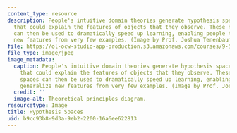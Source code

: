 ```yaml
---
content_type: resource
description: People's intuitive domain theories generate hypothesis spaces for concepts
  that could explain the features of objects that they observe. These hypothesis spaces
  can then be used to dramatically speed up learning, enabling people to generalize
  new features from very few examples. (Image by Prof. Joshua Tenenbaum.)
file: https://ol-ocw-studio-app-production.s3.amazonaws.com/courses/9-52-c-computational-cognitive-science-spring-2003/b9cc93b89d3a9eb2220016a6ee622813_9-52s03.jpg
file_type: image/jpeg
image_metadata:
  caption: People's intuitive domain theories generate hypothesis spaces for concepts
    that could explain the features of objects that they observe. These hypothesis
    spaces can then be used to dramatically speed up learning, enabling people to
    generalize new features from very few examples. (Image by Prof. Joshua Tenenbaum.)
  credit: ''
  image-alt: Theoretical principles diagram.
resourcetype: Image
title: Hypothesis Spaces
uid: b9cc93b8-9d3a-9eb2-2200-16a6ee622813
---
```

